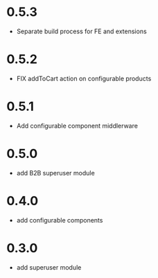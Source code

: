 # 0.5.3
- Separate build process for FE and extensions 
# 0.5.2
- FIX addToCart action on configurable products
# 0.5.1
- Add configurable component middlerware
# 0.5.0
- add B2B superuser module
# 0.4.0
- add configurable components
# 0.3.0
- add superuser module